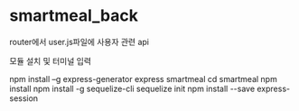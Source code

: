 # smartmeal_back

router에서 user.js파일에 사용자 관련 api



모듈 설치 및 터미널 입력

npm install –g express-generator
express smartmeal
cd smartmeal
npm install
npm install -g sequelize-cli
sequelize init
npm install --save express-session


